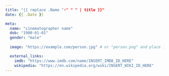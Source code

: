 ```yaml
---
title: "{{ replace .Name "-" " " | title }}"
date: {{ .Date }}

meta:
  name: "cinematographer name"
  dob: "1900-01-01"
  gender: "male"
 
  image: "https://example.com/person.jpg" # or "person.png" and place it in assets/images/people

  external_links:
    imdb: "https://www.imdb.com/name/INSERT_IMDB_ID_HERE"
    wikipedia: "https://en.wikipedia.org/wiki/INSERT_WIKI_ID_HERE"
---
```

